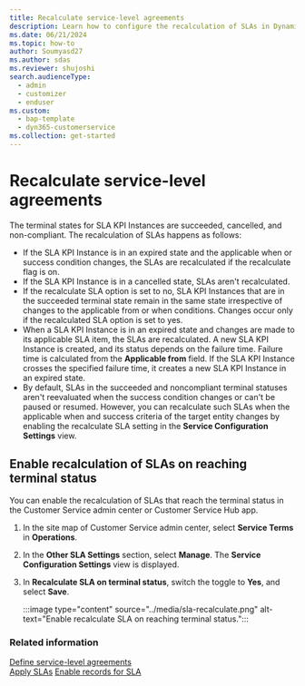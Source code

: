 ```yaml
---
title: Recalculate service-level agreements
description: Learn how to configure the recalculation of SLAs in Dynamics 365 Customer Service.
ms.date: 06/21/2024
ms.topic: how-to
author: Soumyasd27
ms.author: sdas
ms.reviewer: shujoshi
search.audienceType: 
  - admin
  - customizer
  - enduser
ms.custom: 
  - bap-template
  - dyn365-customerservice
ms.collection: get-started
---
```


# Recalculate service-level agreements

The terminal states for SLA KPI Instances are succeeded, cancelled, and non-compliant. The recalculation of SLAs happens as follows:

- If the SLA KPI Instance is in an expired state and the applicable when or success condition changes, the SLAs are recalculated if the recalculate flag is on.
- If the SLA KPI Instance is in a cancelled state, SLAs aren't recalculated.
- If the recalculate SLA option is set to no, SLA KPI Instances that are in the succeeded terminal state remain in the same state irrespective of changes to the applicable from or when conditions. Changes occur only if the recalculated SLA option is set to yes.
- When a SLA KPI Instance is in an expired state and changes are made to its applicable SLA item, the SLAs are recalculated. A new SLA KPI Instance is created, and its status depends on the failure time. Failure time is calculated from the **Applicable from** field. If the SLA KPI Instance crosses the specified failure time, it creates a new SLA KPI Instance in an expired state.
- By default, SLAs in the succeeded and noncompliant terminal statuses aren't reevaluated when the success condition changes or can't be paused or resumed. However, you can recalculate such SLAs when the applicable when and success criteria of the target entity changes by enabling the recalculate SLA setting in the **Service Configuration Settings** view.

## Enable recalculation of SLAs on reaching terminal status

You can enable the recalculation of SLAs that reach the terminal status in the Customer Service admin center or Customer Service Hub app.

1. In the site map of Customer Service admin center, select **Service Terms** in **Operations**.

1. In the **Other SLA Settings** section, select **Manage**. The **Service Configuration Settings** view is displayed.

1. In **Recalculate SLA on terminal status**, switch the toggle to **Yes**, and select **Save**.

    :::image type="content" source="../media/sla-recalculate.png" alt-text="Enable recalculate SLA on reaching terminal status.":::


### Related information

[Define service-level agreements](define-service-level-agreements.md)  
[Apply SLAs](apply-slas.md#apply-slas) 
[Enable records for SLA](enable-entities-service-level-agreements.md)  
